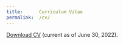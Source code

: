 ```yaml
---
title:      Curriculum Vitae
permalink:  /cv/
---
```


<a href="{{ 'assets/content/misc/AlinaAvanesyan_CV.pdf' | relative_url }}">Download CV</a> (current as of June 30, 2022).

